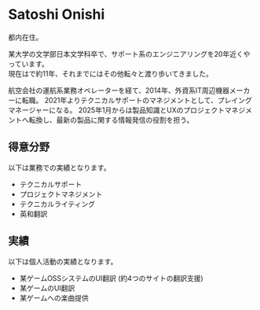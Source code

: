 # Satoshi Onishi
都内在住。  
  
某大学の文学部日本文学科卒で、サポート系のエンジニアリングを20年近くやっています。  
現在はで約11年、それまでにはその他転々と渡り歩いてきました。

航空会社の運航系業務オペレーターを経て、2014年、外資系IT周辺機器メーカーに転職。
2021年よりテクニカルサポートのマネジメントとして、プレイングマネージャーになる。
2025年1月からは製品知識とUXのプロジェクトマネジメントへ転換し、最新の製品に関する情報発信の役割を担う。


## 得意分野

以下は業務での実績となります。
- テクニカルサポート
- プロジェクトマネジメント
- テクニカルライティング
- 英和翻訳


## 実績

以下は個人活動の実績となります。
- 某ゲームOSSシステムのUI翻訳 (約4つのサイトの翻訳支援)
- 某ゲームのUI翻訳
- 某ゲームへの楽曲提供
